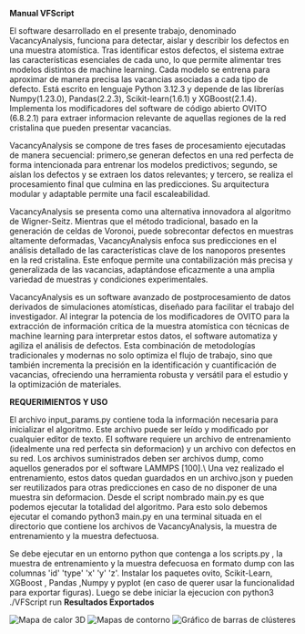 **Manual VFScript**





El software desarrollado en el presente trabajo, denominado VacancyAnalysis, funciona para detectar, aislar y describir los defectos en una muestra atomística. Tras identificar estos defectos, el sistema extrae las características esenciales de cada uno, lo que permite alimentar tres modelos distintos de machine learning. Cada modelo se entrena para aproximar de manera precisa las vacancias asociadas a cada tipo de defecto. Está escrito en lenguaje Python 3.12.3 y depende de las librerías Numpy(1.23.0), Pandas(2.2.3), Scikit-learn(1.6.1) y XGBoost(2.1.4). Implementa los modificadores del software de código abierto OVITO (6.8.2.1) para extraer informacion relevante de aquellas regiones de la red cristalina que pueden presentar vacancias.


VacancyAnalysis se compone de tres fases de procesamiento ejecutadas de manera secuencial: primero,se generan defectos en una red perfecta de forma intencionada para entrenar los modelos predictivos; segundo, se aíslan los defectos y se extraen los datos relevantes; y tercero, se realiza el procesamiento final que culmina en las predicciones. Su arquitectura modular y adaptable permite una facil escaleabilidad.



VacancyAnalysis se presenta como una alternativa innovadora al algoritmo de Wigner-Seitz. Mientras que el método tradicional, basado en la generación de celdas de Voronoi, puede sobrecontar defectos en muestras altamente deformadas, VacancyAnalysis enfoca sus predicciones en el análisis detallado de las características clave de los nanoporos presentes en la red cristalina. Este enfoque permite una contabilización más precisa y generalizada de las vacancias, adaptándose eficazmente a una amplia variedad de muestras y condiciones experimentales.





VacancyAnalysis es un software avanzado de postprocesamiento de datos derivados de simulaciones atomísticas, diseñado para facilitar el trabajo del investigador. Al integrar la potencia de los modificadores de OVITO para la extracción de información crítica de la muestra atomística con técnicas de machine learning para interpretar estos datos, el software automatiza y agiliza el análisis de defectos. Esta combinación de metodologías tradicionales y modernas no solo optimiza el flujo de trabajo, sino que también incrementa la precisión en la identificación y cuantificación de vacancias, ofreciendo una herramienta robusta y versátil para el estudio y la optimización de materiales.



**REQUERIMIENTOS Y USO**

El archivo input\_params.py contiene toda la información necesaria para inicializar el algoritmo. Este archivo puede ser leído y modificado por cualquier editor de texto. El software requiere
un archivo de entrenamiento (idealmente una red perfecta sin deformacion) y un archivo con defectos en su red. Los archivos suministrados deben ser archivos dump, como aquellos generados por el software LAMMPS [100].\\
Una vez realizado el entrenamiento, estos datos quedan guardados en un archivo.json y pueden ser reutilizados para otras predicciones en caso de no disponer de una muestra sin deformacion.
Desde el script nombrado main.py es que podemos ejecutar la totalidad del algoritmo. Para esto solo debemos ejecutar el comando python3 main.py en una terminal situada en el directorio que contiene los archivos de VacancyAnalysis, la muestra de entrenamiento y la muestra defectuosa.

Se debe ejecutar en un entorno python que contenga a los scripts.py , la muestra de entrenamiento y la muestra defecuosa en formato dump con las columnas 'id' 'type' 'x' 'y' 'z'. Instalar los paquetes ovito, Scikit-Learn, XGBoost , Pandas ,Numpy  y pyplot (en caso de querer usar la funcionalidad para exportar figuras).
Luego se debe  iniciar la ejecucion con python3 ./VFScript run
**Resultados Exportados**

![Mapa de calor 3D]( VFinderScripts/dump-finalCool.160000_pop_cluster_bar.png
)
![Mapas de contorno](dump-finalCool_160000_contour_maps.png)
![Gráfico de barras de clústeres](dump-finalCool_160000_pop_cluster_bar.png)
